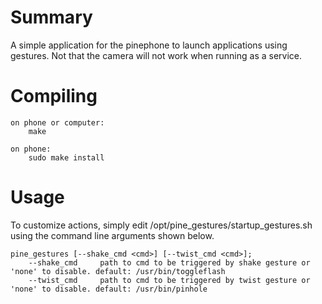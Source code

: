 # Summary
A simple application for the pinephone to launch applications using gestures. Not that the camera will not work when running as a service.

# Compiling
```
on phone or computer:
	make
	
on phone:
	sudo make install
```

# Usage
To customize actions, simply edit /opt/pine_gestures/startup_gestures.sh using the command line arguments shown below.

```
pine_gestures [--shake_cmd <cmd>] [--twist_cmd <cmd>];
	--shake_cmd		path to cmd to be triggered by shake gesture or 'none' to disable. default: /usr/bin/toggleflash
	--twist_cmd		path to cmd to be triggered by twist gesture or 'none' to disable. default: /usr/bin/pinhole
```